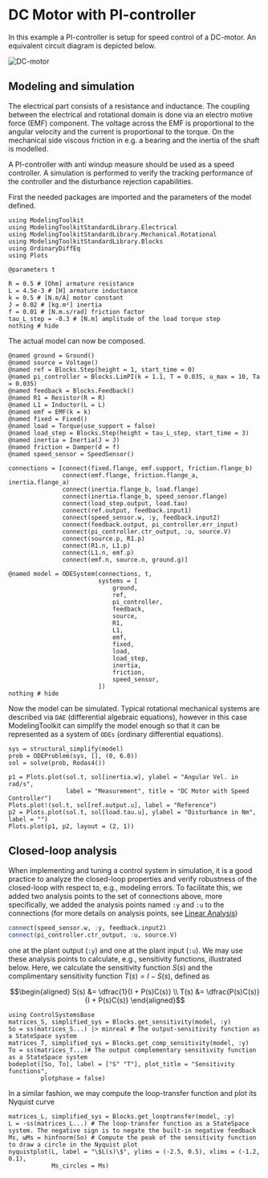 # DC Motor with PI-controller

In this example a PI-controller is setup for speed control of a DC-motor. An equivalent circuit diagram is depicted below.

![DC-motor](https://user-images.githubusercontent.com/50108075/196108356-0e8605e3-61a9-4006-8559-786252e55928.png)

## Modeling and simulation

The electrical part consists of a resistance and inductance. The coupling between the electrical and rotational domain is done via an electro motive force (EMF) component. The voltage across the EMF is proportional to the angular velocity and the current is proportional to the torque. On the mechanical side viscous friction in e.g. a bearing and the inertia of the shaft is modelled.

A PI-controller with anti windup measure should be used as a speed controller. A simulation is performed to verify the tracking performance of the controller and the disturbance rejection capabilities.

First the needed packages are imported and the parameters of the model defined.

```@example dc_motor_pi
using ModelingToolkit
using ModelingToolkitStandardLibrary.Electrical
using ModelingToolkitStandardLibrary.Mechanical.Rotational
using ModelingToolkitStandardLibrary.Blocks
using OrdinaryDiffEq
using Plots

@parameters t

R = 0.5 # [Ohm] armature resistance
L = 4.5e-3 # [H] armature inductance
k = 0.5 # [N.m/A] motor constant
J = 0.02 # [kg.m²] inertia
f = 0.01 # [N.m.s/rad] friction factor
tau_L_step = -0.3 # [N.m] amplitude of the load torque step 
nothing # hide
```

The actual model can now be composed.

```@example dc_motor_pi
@named ground = Ground()
@named source = Voltage()
@named ref = Blocks.Step(height = 1, start_time = 0)
@named pi_controller = Blocks.LimPI(k = 1.1, T = 0.035, u_max = 10, Ta = 0.035)
@named feedback = Blocks.Feedback()
@named R1 = Resistor(R = R)
@named L1 = Inductor(L = L)
@named emf = EMF(k = k)
@named fixed = Fixed()
@named load = Torque(use_support = false)
@named load_step = Blocks.Step(height = tau_L_step, start_time = 3)
@named inertia = Inertia(J = J)
@named friction = Damper(d = f)
@named speed_sensor = SpeedSensor()

connections = [connect(fixed.flange, emf.support, friction.flange_b)
               connect(emf.flange, friction.flange_a, inertia.flange_a)
               connect(inertia.flange_b, load.flange)
               connect(inertia.flange_b, speed_sensor.flange)
               connect(load_step.output, load.tau)
               connect(ref.output, feedback.input1)
               connect(speed_sensor.w, :y, feedback.input2)
               connect(feedback.output, pi_controller.err_input)
               connect(pi_controller.ctr_output, :u, source.V)
               connect(source.p, R1.p)
               connect(R1.n, L1.p)
               connect(L1.n, emf.p)
               connect(emf.n, source.n, ground.g)]

@named model = ODESystem(connections, t,
                         systems = [
                             ground,
                             ref,
                             pi_controller,
                             feedback,
                             source,
                             R1,
                             L1,
                             emf,
                             fixed,
                             load,
                             load_step,
                             inertia,
                             friction,
                             speed_sensor,
                         ])
nothing # hide
```

Now the model can be simulated. Typical rotational mechanical systems are described via `DAE`
(differential algebraic equations), however in this case ModelingToolkit can simplify the model enough
so that it can be represented as a system of `ODEs` (ordinary differential equations).

```@example dc_motor_pi
sys = structural_simplify(model)
prob = ODEProblem(sys, [], (0, 6.0))
sol = solve(prob, Rodas4())

p1 = Plots.plot(sol.t, sol[inertia.w], ylabel = "Angular Vel. in rad/s",
                label = "Measurement", title = "DC Motor with Speed Controller")
Plots.plot!(sol.t, sol[ref.output.u], label = "Reference")
p2 = Plots.plot(sol.t, sol[load.tau.u], ylabel = "Disturbance in Nm", label = "")
Plots.plot(p1, p2, layout = (2, 1))
```

## Closed-loop analysis

When implementing and tuning a control system in simulation, it is a good practice to analyze the closed-loop properties and verify robustness of the closed-loop with respect to, e.g., modeling errors. To facilitate this, we added two analysis points to the set of connections above, more specifically, we added the analysis points named `:y` and `:u` to the connections (for more details on analysis points, see [Linear Analysis](@ref))

```julia
connect(speed_sensor.w, :y, feedback.input2)
connect(pi_controller.ctr_output, :u, source.V)
```

one at the plant output (`:y`) and one at the plant input (`:u`). We may use these analysis points to calculate, e.g., sensitivity functions, illustrated below. Here, we calculate the sensitivity function $S(s)$ and the complimentary sensitivity function $T(s) = I - S(s)$, defined as

```math
\begin{aligned}
S(s) &= \dfrac{1}{I + P(s)C(s)} \\
T(s) &= \dfrac{P(s)C(s)}{I + P(s)C(s)}
\end{aligned}
```

```@example dc_motor_pi
using ControlSystemsBase
matrices_S, simplified_sys = Blocks.get_sensitivity(model, :y)
So = ss(matrices_S...) |> minreal # The output-sensitivity function as a StateSpace system
matrices_T, simplified_sys = Blocks.get_comp_sensitivity(model, :y)
To = ss(matrices_T...)# The output complementary sensitivity function as a StateSpace system
bodeplot([So, To], label = ["S" "T"], plot_title = "Sensitivity functions",
         plotphase = false)
```

In a similar fashion, we may compute the loop-transfer function and plot its Nyquist curve

```@example dc_motor_pi
matrices_L, simplified_sys = Blocks.get_looptransfer(model, :y)
L = -ss(matrices_L...) # The loop-transfer function as a StateSpace system. The negative sign is to negate the built-in negative feedback
Ms, ωMs = hinfnorm(So) # Compute the peak of the sensitivity function to draw a circle in the Nyquist plot
nyquistplot(L, label = "\$L(s)\$", ylims = (-2.5, 0.5), xlims = (-1.2, 0.1),
            Ms_circles = Ms)
```
